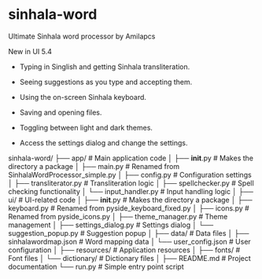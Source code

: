# sinhala-word
Ultimate Sinhala word processor by Amilapcs



New in UI 5.4

- Typing in Singlish and getting Sinhala transliteration.

- Seeing suggestions as you type and accepting them.

- Using the on-screen Sinhala keyboard.

- Saving and opening files.

- Toggling between light and dark themes.

- Access the settings dialog and change the settings.



sinhala-word/
├── app/                      # Main application code
│   ├── __init__.py           # Makes the directory a package
│   ├── main.py               # Renamed from SinhalaWordProcessor_simple.py
│   ├── config.py             # Configuration settings
│   ├── transliterator.py     # Transliteration logic
│   ├── spellchecker.py       # Spell checking functionality
│   └── input_handler.py      # Input handling logic
│
├── ui/                       # UI-related code
│   ├── __init__.py           # Makes the directory a package
│   ├── keyboard.py           # Renamed from pyside_keyboard_fixed.py
│   ├── icons.py              # Renamed from pyside_icons.py
│   ├── theme_manager.py      # Theme management
│   ├── settings_dialog.py    # Settings dialog
│   └── suggestion_popup.py   # Suggestion popup
│
├── data/                     # Data files
│   ├── sinhalawordmap.json   # Word mapping data
│   └── user_config.json      # User configuration
│
├── resources/                # Application resources
│   ├── fonts/                # Font files
│   └── dictionary/           # Dictionary files
│
├── README.md                 # Project documentation
└── run.py                    # Simple entry point script
